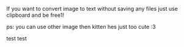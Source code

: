 If you want to convert image to text without saving any files just use clipboard and be free1!

ps: you can use other image then kitten hes just too cute :3


test test